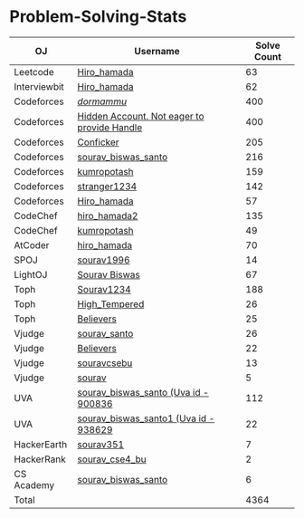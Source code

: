 # Problem-Solving-Stats
| OJ | Username | Solve Count |
| -- | -------- | ----------- |
| Leetcode | [Hiro_hamada](https://www.interviewbit.com/profile/souravcse4bu_d846b9a99d1c)| 63 |
| Interviewbit | [Hiro_hamada](https://leetcode.com/Hiro_hamada/)| 62 |
| Codeforces | [_dormammu_](https://codeforces.com/profile/_dormammu_)| 400 |
| Codeforces | [Hidden Account. Not eager to provide Handle](https://codeforces.com/profile/)| 400 |
| Codeforces | [Conficker](https://codeforces.com/profile/Conficker)| 205 |
| Codeforces | [sourav_biswas_santo](https://codeforces.com/profile/sourav_biswas_santo)| 216 |
| Codeforces | [kumropotash](https://codeforces.com/profile/kumropotash)| 159 |
| Codeforces | [stranger1234](https://codeforces.com/profile/stranger1234)| 142 |
| Codeforces | [Hiro_hamada](https://codeforces.com/profile/Hiro_hamada)| 57 |
| CodeChef | [hiro_hamada2](https://www.codechef.com/users/hiro_hamada2) | 135 |
| CodeChef | [kumropotash](https://www.codechef.com/users/kumropotash) | 49 |
| AtCoder | [hiro_hamada](https://atcoder.jp/users/hiro_hamada) | 70 |
| SPOJ | [sourav1996](https://www.spoj.com/users/sourav1996/) | 14 | 
| LightOJ | [Sourav Biswas](https://lightoj.com/user/sourav-cse4-) | 67 | 
| Toph | [Sourav1234](https://toph.co/u/Sourav1234) | 188 |
| Toph | [High_Tempered](https://toph.co/u/High_tempered) | 26 |
| Toph | [Believers](https://toph.co/u/Believers) | 25 |
| Vjudge | [sourav_santo](https://vjudge.net/user/sourav_santo) | 26 |
| Vjudge | [Believers](https://vjudge.net/user/Believers) | 22 |
| Vjudge | [souravcsebu](https://vjudge.net/user/souravcsebu) | 13 |
| Vjudge | [sourav](https://vjudge.net/user/souravcse1996) | 5 |
| UVA | [sourav_biswas_santo (Uva id - 900836](http://uhunt.onlinejudge.org/id/900836) | 112 |
| UVA | [sourav_biswas_santo1 (Uva id - 938629](http://uhunt.onlinejudge.org/id/938629) | 22 |
| HackerEarth | [sourav351](https://www.hackerearth.com/@sourav351) | 7 |
| HackerRank | [sourav_cse4_bu](https://www.hackerrank.com/sourav_cse4_bu?hr_r=1) | 2 |
| CS Academy | [sourav_biswas_santo](https://csacademy.com/user/sourav_biswas_santo) | 6 |
| Total | | 4364 |

